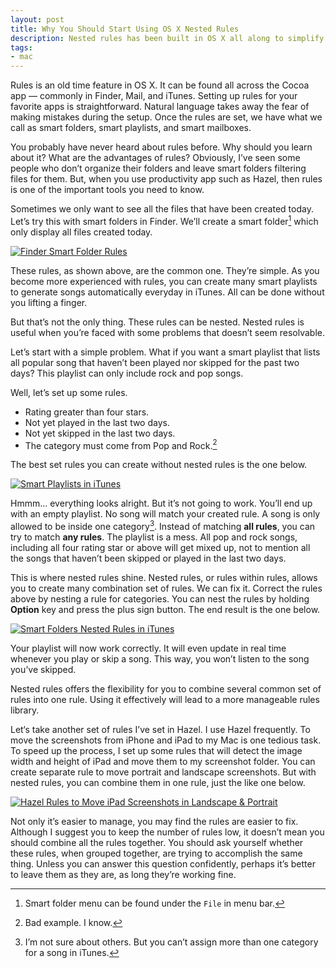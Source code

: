 ```yaml
---
layout: post
title: Why You Should Start Using OS X Nested Rules
description: Nested rules has been built in OS X all along to simplify the searches and filters.
tags:
- mac
---
```

Rules is an old time feature in OS X. It can be found all across the Cocoa app — commonly in Finder, Mail, and iTunes. Setting up rules for your favorite apps is straightforward. Natural language takes away the fear of making mistakes during the setup. Once the rules are set, we have what we call as smart folders, smart playlists, and smart mailboxes.

<!--more-->

You probably have never heard about rules before. Why should you learn about it? What are the advantages of rules? Obviously, I’ve seen some people who don’t organize their folders and leave smart folders filtering files for them. But, when you use productivity app such as Hazel, then rules is one of the important tools you need to know.

Sometimes we only want to see all the files that have been created today. Let’s try this with smart folders in Finder. We’ll create a smart folder[^1] which only display all files created today.

[ ![Finder Smart Folder Rules][img1] ](http://images.sayzlim.net/2013/06/smartplaylist_finder.jpg "Finder Smart Folder Rules")

[img1]: http://images.sayzlim.net/2013/06/smartplaylist_finder.jpg "Finder Smart Folder Rules"

These rules, as shown above, are the common one. They’re simple. As you become more experienced with rules, you can create many smart playlists to generate songs automatically everyday in iTunes. All can be done without you lifting a finger.

But that’s not the only thing. These rules can be nested. Nested rules is useful when you’re faced with some problems that doesn’t seem resolvable.

Let’s start with a simple problem. What if you want a smart playlist that lists all popular song that haven’t been played nor skipped for the past two days? This playlist can only include rock and pop songs.

Well, let’s set up some rules.

*   Rating greater than four stars.
*   Not yet played in the last two days.
*   Not yet skipped in the last two days.
*   The category must come from Pop and Rock.[^2]

The best set rules you can create without nested rules is the one below.

[ ![Smart Playlists in iTunes][img2] ](http://images.sayzlim.net/2013/06/smartplaylist_notnested.jpg "Smart Playlists in iTunes")

[img2]: http://images.sayzlim.net/2013/06/smartplaylist_notnested.jpg "Smart Playlists in iTunes"

Hmmm… everything looks alright. But it’s not going to work. You’ll end up with an empty playlist. No song will match your created rule. A song is only allowed to be inside one category[^3]. Instead of matching **all rules**, you can try to match **any rules**. The playlist is a mess. All pop and rock songs, including all four rating star or above will get mixed up, not to mention all the songs that haven’t been skipped or played in the last two days.

This is where nested rules shine. Nested rules, or rules within rules, allows you to create many combination set of rules. We can fix it. Correct the rules above by nesting a rule for categories. You can nest the rules by holding **Option** key and press the plus sign button. The end result is the one below.

[ ![Smart Folders Nested Rules in iTunes][img3] ](http://images.sayzlim.net/2013/06/smartplaylist_nested.jpg "Smart Folders Nested Rules in iTunes")

[img3]: http://images.sayzlim.net/2013/06/smartplaylist_nested.jpg "Smart Folders Nested Rules in iTunes"

Your playlist will now work correctly. It will even update in real time whenever you play or skip a song. This way, you won’t listen to the song you’ve skipped.

Nested rules offers the flexibility for you to combine several common set of rules into one rule. Using it effectively will lead to a more manageable rules library.

Let‘s take another set of rules I’ve set in Hazel. I use Hazel frequently. To move the screenshots from iPhone and iPad to my Mac is one tedious task. To speed up the process, I set up some rules that will detect the image width and height of iPad and move them to my screenshot folder. You can create separate rule to move portrait and landscape screenshots. But with nested rules, you can combine them in one rule, just the like one below.

[ ![Hazel Rules to Move iPad Screenshots in Landscape & Portrait][img4] ](http://images.sayzlim.net/2013/06/smartplaylist_hazel.jpg "Hazel Rules to Move iPad Screenshots in Landscape & Portrait")

[img4]: http://images.sayzlim.net/2013/06/smartplaylist_hazel.jpg "Hazel Rules to Move iPad Screenshots in Landscape & Portrait"

Not only it’s easier to manage, you may find the rules are easier to fix. Although I suggest you to keep the number of rules low, it doesn’t mean you should combine all the rules together. You should ask yourself whether these rules, when grouped together, are trying to accomplish the same thing. Unless you can answer this question confidently, perhaps it’s better to leave them as they are, as long they’re working fine.

[^1]: Smart folder menu can be found under the `File` in menu bar.

[^2]: Bad example. I know.

[^3]: I’m not sure about others. But you can’t assign more than one category for a song in iTunes.
